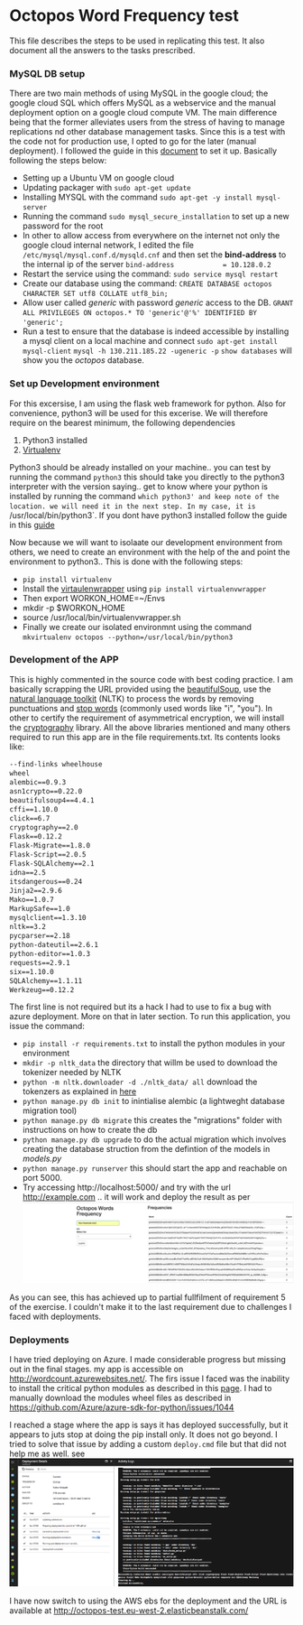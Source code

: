 # Octopos Word Frequency test #

This file describes the steps to be used in replicating this test. It also document all the answers to the tasks prescribed.


### MySQL DB setup ###

There are two main methods of using MySQL in the google cloud; the  google cloud SQL which offers MySQL as a webservice and the manual deployment option on a google cloud compute VM. The main difference being that the former alleviates users from the stress of having to manage replications nd other database management tasks. Since this is a test with the code not for production use, I opted to go for the later (manual deployment). I followed the guide in this [document](https://cloud.google.com/solutions/setup-mysql) to set it up. Basically following the steps below:
* Setting up a Ubuntu VM on google cloud
* Updating packager with `sudo apt-get update`
* Installing MYSQL with the command `sudo apt-get -y install mysql-server`
* Running the command `sudo mysql_secure_installation` to set up a new password for the root
* In other to allow access from everywhere on the internet not only the google cloud internal network, I edited the file `/etc/mysql/mysql.conf.d/mysqld.cnf` and then set the **bind-address** to the internal ip of the server
`bind-address            = 10.128.0.2`
* Restart the service using the command: `sudo service mysql restart`
* Create our database using the command: `CREATE DATABASE octopos CHARACTER SET utf8 COLLATE utf8_bin;`
* Allow user called *generic* with password *generic* access to the DB.
`GRANT ALL PRIVILEGES ON octopos.* TO 'generic'@'%' IDENTIFIED BY 'generic';`
* Run a test to ensure that the database is indeed accessible by installing a mysql client on a local machine and connect
`sudo apt-get install mysql-client`
`mysql -h 130.211.185.22 -ugeneric -p` 
`show databases` will show you the *octopos* database.

### Set up Development environment ###
For this excersise, I am using the flask web framework for python. Also for convenience, python3 will be used for this excerise. We will therefore require on the bearest minimum, the following dependencies
1. Python3 installed
2. [Virtualenv](http://www.virtualenv.org/en/latest/)

Python3 should be already installed on your machine.. you can test by running the command `python3` this should take you directly to the python3 interpreter with the version saying.. get to know where your python is installed by running the command `which python3' and keep note of the location. we will need it in the next step. In my case, it is `/usr/local/bin/python3`. If you dont have python3 installed follow the guide in this [guide](https://www.digitalocean.com/community/tutorials/how-to-install-python-3-and-set-up-a-local-programming-environment-on-ubuntu-16-04)

Now because we will want to isolaate our development environment from others, we need to create an environment with the help of the and point the environment to python3.. This is done with the following steps:
* `pip install virtualenv`
* Install the [virtaulenwrapper](https://virtualenvwrapper.readthedocs.io/en/latest/) using `pip install virtualenvwrapper`
* Then export WORKON_HOME=~/Envs
* mkdir -p $WORKON_HOME
* source /usr/local/bin/virtualenvwrapper.sh
* Finally we create our isolated environmnt using the command
 `mkvirtualenv octopos --python=/usr/local/bin/python3`

### Development of the APP ###
This is highly commented in the source code with best coding practice. I am basically scrapping the URL provided using the [beautifulSoup](https://pypi.python.org/pypi/beautifulsoup4), use the [natural language toolkit](http://www.nltk.org/data.html#command-line-installation) (NLTK) to process the words by removing punctuations and [stop words](https://en.wikipedia.org/wiki/Stop_words) (commonly used words like "i", "you"). In other to certify the requirement of asymmetrical encryption, we will install the [cryptography](http://python-guide-pt-br.readthedocs.io/en/latest/scenarios/crypto/) library. All the above libraries mentioned and many others required to run this app are in the file requirements.txt. Its contents looks like:
```
--find-links wheelhouse
wheel
alembic==0.9.3
asn1crypto==0.22.0
beautifulsoup4==4.4.1
cffi==1.10.0
click==6.7
cryptography==2.0
Flask==0.12.2
Flask-Migrate==1.8.0
Flask-Script==2.0.5
Flask-SQLAlchemy==2.1
idna==2.5
itsdangerous==0.24
Jinja2==2.9.6
Mako==1.0.7
MarkupSafe==1.0
mysqlclient==1.3.10
nltk==3.2
pycparser==2.18
python-dateutil==2.6.1
python-editor==1.0.3
requests==2.9.1
six==1.10.0
SQLAlchemy==1.1.11
Werkzeug==0.12.2
```
The first line is not required but its a hack I had to use to fix a bug with azure deployment. More on that in later section. To run this application, you issue the command:

* `pip install -r requirements.txt` to install the python modules in your environment
* `mkdir -p nltk_data` the directory that willm be used to download the tokenizer needed by NLTK
* `python -m nltk.downloader -d ./nltk_data/ all` download the tokenzers as explained in [here](http://www.nltk.org/data.html#command-line-installation)
* `python manage.py db init` to inintialise alembic (a lightweght database migration tool)
* `python manage.py db migrate` this creates the "migrations" folder with instructions on how to create the db
* `python manage.py db upgrade` to do the actual migration which involves creating the database struction from the defintion of the models in *models.py*
* `python manage.py runserver` this should start the app and reachable on port 5000.
* Try accessing http://localhost:5000/ and try with the url http://example.com .. it will work and deploy the result as per ![screenshot](https://github.com/smaiyaki/word-frequency/blob/master/Screen%20Shot%202017-07-24%20at%2000.45.33.png)

As you can see, this has achieved up to partial fullfilment of requirement 5 of the exercise. I couldn't make it to the last requirement due to challenges I faced with deployments.

### Deployments ###
I have tried deploying on Azure. I made considerable progress but missing out in the final stages. my app is accessible on http://wordcount.azurewebsites.net/. The firs issue I faced was the inability to install the critical python modules as described in this [page](https://github.com/Azure/azure-sdk-for-python/issues/1044). I had to manually download the modules wheel files as described in https://github.com/Azure/azure-sdk-for-python/issues/1044

I reached a stage where the app is says it has deployed successfully, but it appears to juts stop at doing the pip install only. It does not go beyond. I tried to solve that issue by adding a custom `deploy.cmd` file but that did not help me as well. see ![screesnhot](https://github.com/smaiyaki/word-frequency/blob/master/Screen%20Shot%202017-07-24%20at%2001.24.36.png)

I have now switch to using the AWS ebs for the deployment and the URL is available at http://octopos-test.eu-west-2.elasticbeanstalk.com/



